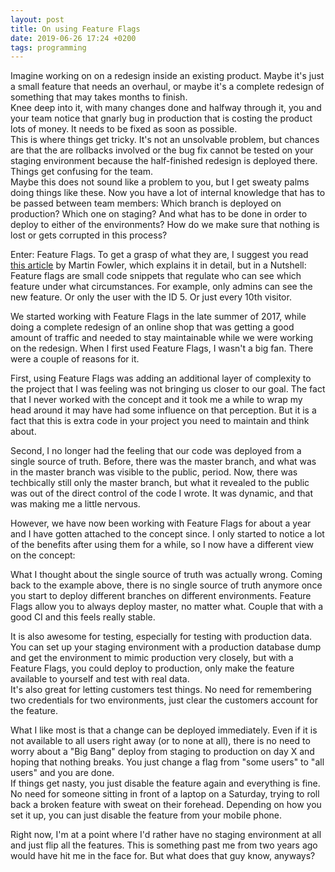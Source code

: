```yaml
---
layout: post
title: On using Feature Flags
date: 2019-06-26 17:24 +0200
tags: programming
---
```


Imagine working on on a redesign inside an existing product. Maybe it's just a small feature that needs an overhaul, or maybe it's a complete redesign of something that may takes months to finish.  
Knee deep into it, with many changes done and halfway through it, you and your team notice that gnarly bug in production that is costing the product lots of money. It needs to be fixed as soon as possible.  
This is where things get tricky. It's not an unsolvable problem, but chances are that the are rollbacks involved or the bug fix cannot be tested on your staging environment because the half-finished redesign is deployed there. Things get confusing for the team.  
Maybe this does not sound like a problem to you, but I get sweaty palms doing things like these. Now you have a lot of internal knowledge that has to be passed between team members: Which branch is deployed on production? Which one on staging? And what has to be done in order to deploy to either of the environments? How do we make sure that nothing is lost or gets corrupted in this process?

Enter: Feature Flags. To get a grasp of what they are, I suggest you read [this article](https://martinfowler.com/articles/feature-toggles.html) by Martin Fowler, which explains it in detail, but in a Nutshell: Feature flags are small code snippets that regulate who can see which feature under what circumstances. For example, only admins can see the new feature. Or only the user with the ID 5. Or just every 10th visitor.

We started working with Feature Flags in the late summer of 2017, while doing a complete redesign of an online shop that was getting a good amount of traffic and needed to stay maintainable while we were working on the redesign.
When I first used Feature Flags, I wasn't a big fan. There were a couple of reasons for it.

First, using Feature Flags was adding an additional layer of complexity to the project that I was feeling was not bringing us closer to our goal. The fact that I never worked with the concept and it took me a while to wrap my head around it may have had some influence on that perception. But it is a fact that this is extra code in your project you need to maintain and think about.

Second, I no longer had the feeling that our code was deployed from a single source of truth. Before, there was the master branch, and what was in the master branch was visible to the public, period. Now, there was techbically still only the master branch, but what it revealed to the public was out of the direct control of the code I wrote. It was dynamic, and that was making me a little nervous.

However, we have now been working with Feature Flags for about a year and I have gotten attached to the concept since. I only started to notice a lot of the benefits  after using them for a while, so I now have a different view on the concept:

What I thought about the single source of truth was actually wrong. Coming back to the example above, there is no single source of truth anymore once you start to deploy different branches on different environments. Feature Flags allow you to always deploy master, no matter what. Couple that with a good CI and this feels really stable.

It is also awesome for testing, especially for testing with production data. You can set up your staging environment with a production database dump and get the environment to mimic production very closely, but with a Feature Flags, you could deploy to production, only make the feature available to yourself and test with real data.  
It's also great for letting customers test things. No need for remembering two credentials for two environments, just clear the customers account for the feature.

What I like most is that a change can be deployed immediately. Even if it is not available to all users right away (or to none at all), there is no need to worry about a "Big Bang" deploy from staging to production on day X and hoping that nothing breaks. You just change a flag from "some users" to "all users" and you are done.  
If things get nasty, you just disable the feature again and everything is fine. No need for someone sitting in front of a laptop on a Saturday, trying to roll back a broken feature with sweat on their forehead. Depending on how you set it up, you can just disable the feature from your mobile phone.

Right now, I'm at a point where I'd rather have no staging environment at all and just flip all the features. This is something past me from two years ago would have hit me in the face for. But what does that guy know, anyways?
